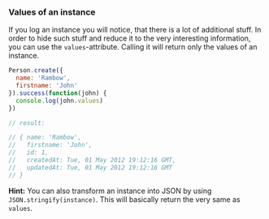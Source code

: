 ### Values of an instance

If you log an instance you will notice, that there is a lot of additional stuff. In order to hide such stuff and reduce it to the very interesting information, you can use the `values`-attribute. Calling it will return only the values of an instance.

```js
Person.create({
  name: 'Rambow',
  firstname: 'John'
}).success(function(john) {
  console.log(john.values)
})

// result:

// { name: 'Rambow',
//   firstname: 'John',
//   id: 1,
//   createdAt: Tue, 01 May 2012 19:12:16 GMT,
//   updatedAt: Tue, 01 May 2012 19:12:16 GMT
// }
```

**Hint:** You can also transform an instance into JSON by using `JSON.stringify(instance)`. This will basically return the very same as `values`.
